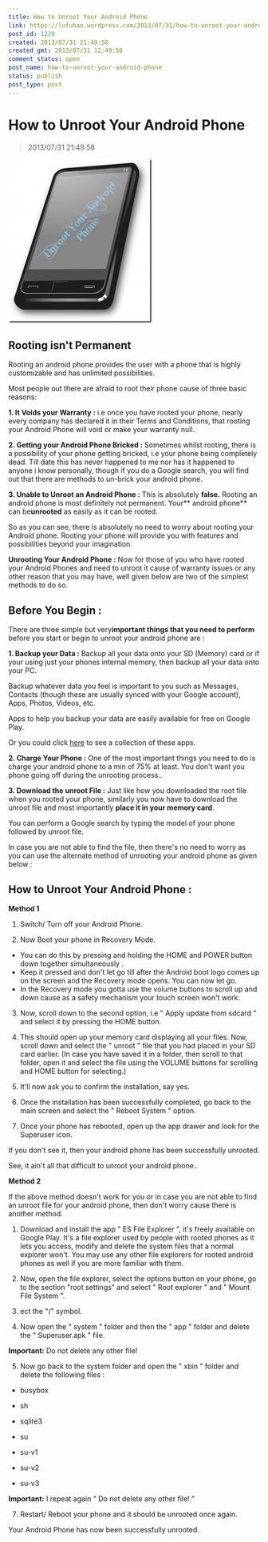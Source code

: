 ```yaml
---
title: How to Unroot Your Android Phone
link: https://lufuhao.wordpress.com/2013/07/31/how-to-unroot-your-android-phone/
post_id: 1239
created: 2013/07/31 21:49:58
created_gmt: 2013/07/31 12:49:58
comment_status: open
post_name: how-to-unroot-your-android-phone
status: publish
post_type: post
---
```


# How to Unroot Your Android Phone

> 2013/07/31 21:49:58

![20130731-214958-0001](/assets/images/20130731-214958-0001.jpg)

## Rooting isn't Permanent

Rooting an android phone provides the user with a phone that is highly customizable and has unlimited possibilities. 

Most people out there are afraid to root their phone cause of three basic reasons: 

**1. It Voids your Warranty :** i.e once you have rooted your phone, nearly every company has declared it in their Terms and Conditions, that rooting your Android Phone will void or make your warranty null. 

**2. Getting your Android Phone Bricked :** Sometimes whilst rooting, there is a possibility of your phone getting bricked, i.e your phone being completely dead. Till date this has never happened to me nor has it happened to anyone i know personally, though if you do a Google search, you will find out that there are methods to un-brick your android phone. 

**3. Unable to Unroot an Android Phone :** This is absolutely **false.** Rooting an android phone is most definitely not permanent. Your** android phone** can be**unrooted** as easily as it can be rooted. 

So as you can see, there is absolutely no need to worry about rooting your Android phone. Rooting your phone will provide you with features and possibilities beyond your imagination. 

**Unrooting Your Android Phone :** Now for those of you who have rooted your Android Phones and need to unroot it cause of warranty issues or any other reason that you may have, well given below are two of the simplest methods to do so. 

## Before You Begin :

There are three simple but very**important things that you need to perform** before you start or begin to unroot your android phone are : 

**1. Backup your Data :** Backup all your data onto your SD (Memory) card or if your using just your phones internal memory, then backup all your data onto your PC. 

Backup whatever data you feel is important to you such as Messages, Contacts (though these are usually synced with your Google account), Apps, Photos, Videos, etc. 

Apps to help you backup your data are easily available for free on Google Play. 

Or you could click [here](http://androidroothacks.blogspot.in/p/blog-page_9900.html) to see a collection of these apps. 

**2. Charge Your Phone :** One of the most important things you need to do is charge your android phone to a min of 75% at least. You don't want you phone going off during the unrooting process.. 

**3. Download the unroot File :** Just like how you downloaded the root file when you rooted your phone, similarly you now have to download the unroot file and most importantly **place it in your memory card**. 

You can perform a Google search by typing the model of your phone followed by unroot file. 

In case you are not able to find the file, then there's no need to worry as you can use the alternate method of unrooting your android phone as given below : 



## How to Unroot Your Android Phone :

**Method 1**

1. Switch/ Turn off your Android Phone. 

2. Now Boot your phone in Recovery Mode. 

  * You can do this by pressing and holding the HOME and POWER button down together simultaneously . 
  * Keep it pressed and don't let go till after the Android boot logo comes up on the screen and the Recovery mode opens. You can now let go.
  * In the Recovery mode you gotta use the volume buttons to scroll up and down cause as a safety mechanism your touch screen won't work.

3. Now, scroll down to the second option, i.e " Apply update from sdcard " and select it by pressing the HOME button. 

4. This should open up your memory card displaying all your files. Now, scroll down and select the " unroot " file that you had placed in your SD card earlier. (In case you have saved it in a folder, then scroll to that folder, open it and select the file using the VOLUME buttons for scrolling and HOME button for selecting.) 

5. It'll now ask you to confirm the installation, say yes. 

6. Once the installation has been successfully completed, go back to the main screen and select the " Reboot System " option. 

7. Once your phone has rebooted, open up the app drawer and look for the Superuser icon. 

If you don't see it, then your android phone has been successfully unrooted. 

See, it ain't all that difficult to unroot your android phone.. 

**Method 2**

If the above method doesn't work for you or in case you are not able to find an unroot file for your android phone, then don't worry cause there is another method. 

1. Download and install the app " ES File Explorer ", it's freely available on Google Play. It's a file explorer used by people with rooted phones as it lets you access, modify and delete the system files that a normal explorer won't. You may use any other file explorers for rooted android phones as well if you are more familiar with them. 

2. Now, open the file explorer, select the options button on your phone, go to the section "root settings" and select " Root explorer " and " Mount File System ". 

3. ect the "/" symbol. 

4. Now open the " system " folder and then the " app " folder and delete the " Superuser.apk " file. 

**Important:** Do not delete any other file! 

5. Now go back to the system folder and open the " xbin " folder and delete the following files : 

- busybox

- sh

- sqlite3

- su

- su-v1

- su-v2

- su-v3

**Important:** I repeat again " Do not delete any other file! " 

7. Restart/ Reboot your phone and it should be unrooted once again. 

Your Android Phone has now been successfully unrooted.

